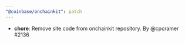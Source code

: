 ```yaml
---
"@coinbase/onchainkit": patch
---
```


- **chore**: Remove site code from onchainkit repository. By @cpcramer #2136
